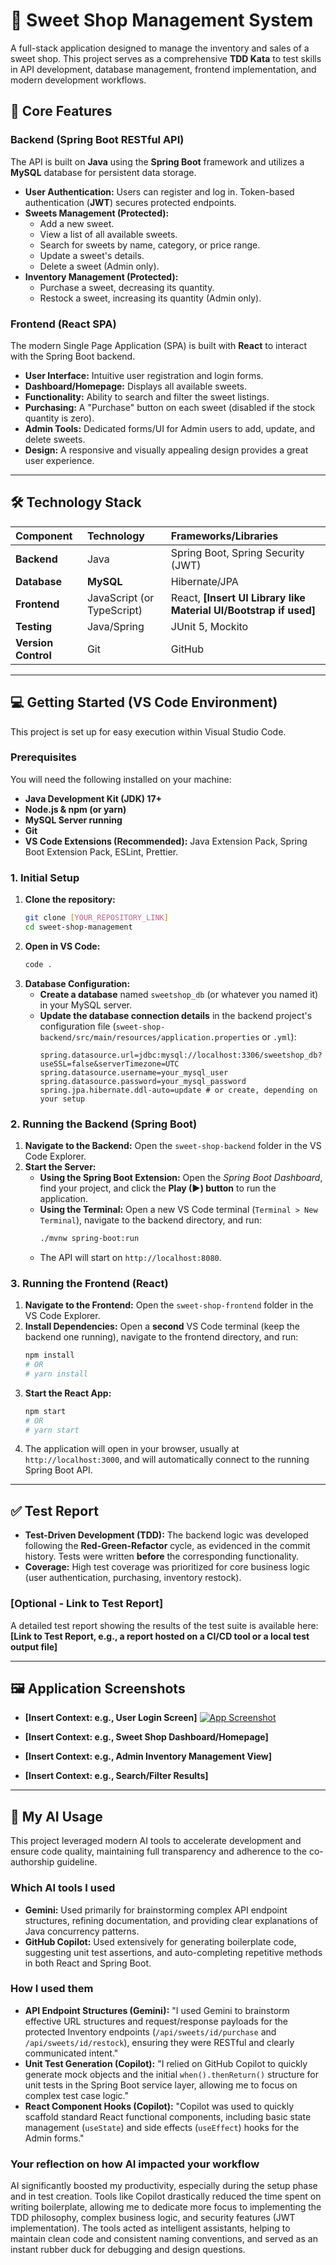 # 🍬 Sweet Shop Management System

A full-stack application designed to manage the inventory and sales of a sweet shop. This project serves as a comprehensive **TDD Kata** to test skills in API development, database management, frontend implementation, and modern development workflows.

## 🚀 Core Features

### Backend (Spring Boot RESTful API)

The API is built on **Java** using the **Spring Boot** framework and utilizes a **MySQL** database for persistent data storage.

* **User Authentication:** Users can register and log in. Token-based authentication (**JWT**) secures protected endpoints.
* **Sweets Management (Protected):**
    * Add a new sweet.
    * View a list of all available sweets.
    * Search for sweets by name, category, or price range.
    * Update a sweet's details.
    * Delete a sweet (Admin only).
* **Inventory Management (Protected):**
    * Purchase a sweet, decreasing its quantity.
    * Restock a sweet, increasing its quantity (Admin only).

### Frontend (React SPA)

The modern Single Page Application (SPA) is built with **React** to interact with the Spring Boot backend.

* **User Interface:** Intuitive user registration and login forms.
* **Dashboard/Homepage:** Displays all available sweets.
* **Functionality:** Ability to search and filter the sweet listings.
* **Purchasing:** A "Purchase" button on each sweet (disabled if the stock quantity is zero).
* **Admin Tools:** Dedicated forms/UI for Admin users to add, update, and delete sweets.
* **Design:** A responsive and visually appealing design provides a great user experience.

***

## 🛠️ Technology Stack

| Component | Technology | Frameworks/Libraries |
| :--- | :--- | :--- |
| **Backend** | Java | Spring Boot, Spring Security (JWT) |
| **Database** | **MySQL** | Hibernate/JPA |
| **Frontend** | JavaScript (or TypeScript) | React, **[Insert UI Library like Material UI/Bootstrap if used]** |
| **Testing** | Java/Spring | JUnit 5, Mockito |
| **Version Control** | Git | GitHub |

***

## 💻 Getting Started (VS Code Environment)

This project is set up for easy execution within Visual Studio Code.

### Prerequisites

You will need the following installed on your machine:

* **Java Development Kit (JDK) 17+**
* **Node.js & npm (or yarn)**
* **MySQL Server running**
* **Git**
* **VS Code Extensions (Recommended):** Java Extension Pack, Spring Boot Extension Pack, ESLint, Prettier.

### 1. Initial Setup

1.  **Clone the repository:**
    ```bash
    git clone [YOUR_REPOSITORY_LINK]
    cd sweet-shop-management
    ```
2.  **Open in VS Code:**
    ```bash
    code .
    ```
3.  **Database Configuration:**
    * **Create a database** named `sweetshop_db` (or whatever you named it) in your MySQL server.
    * **Update the database connection details** in the backend project's configuration file (`sweet-shop-backend/src/main/resources/application.properties` or `.yml`):
        ```properties
        spring.datasource.url=jdbc:mysql://localhost:3306/sweetshop_db?useSSL=false&serverTimezone=UTC
        spring.datasource.username=your_mysql_user
        spring.datasource.password=your_mysql_password
        spring.jpa.hibernate.ddl-auto=update # or create, depending on your setup
        ```

### 2. Running the Backend (Spring Boot)

1.  **Navigate to the Backend:** Open the `sweet-shop-backend` folder in the VS Code Explorer.
2.  **Start the Server:**
    * **Using the Spring Boot Extension:** Open the *Spring Boot Dashboard*, find your project, and click the **Play (▶) button** to run the application.
    * **Using the Terminal:** Open a new VS Code terminal (`Terminal > New Terminal`), navigate to the backend directory, and run:
        ```bash
        ./mvnw spring-boot:run
        ```
    * The API will start on `http://localhost:8080`.

### 3. Running the Frontend (React)

1.  **Navigate to the Frontend:** Open the `sweet-shop-frontend` folder in the VS Code Explorer.
2.  **Install Dependencies:** Open a **second** VS Code terminal (keep the backend one running), navigate to the frontend directory, and run:
    ```bash
    npm install 
    # OR 
    # yarn install
    ```
3.  **Start the React App:**
    ```bash
    npm start 
    # OR 
    # yarn start
    ```
4.  The application will open in your browser, usually at `http://localhost:3000`, and will automatically connect to the running Spring Boot API.

***

## ✅ Test Report

* **Test-Driven Development (TDD):** The backend logic was developed following the **Red-Green-Refactor** cycle, as evidenced in the commit history. Tests were written **before** the corresponding functionality.
* **Coverage:** High test coverage was prioritized for core business logic (user authentication, purchasing, inventory restock).

### **[Optional - Link to Test Report]**

A detailed test report showing the results of the test suite is available here: **[Link to Test Report, e.g., a report hosted on a CI/CD tool or a local test output file]**

***

## 🖼️ Application Screenshots

* **[Insert Context: e.g., User Login Screen]**
 [![App Screenshot](https://github.com/BhartiGangwar/sweet-shop-incubyte/blob/main/Screenshots/demo_1.jpg?raw=true)](https://github.com/BhartiGangwar/sweet-shop-incubyte/blob/main/Screenshots/demo_1.jpg?raw=true)


    
* **[Insert Context: e.g., Sweet Shop Dashboard/Homepage]**
    
* **[Insert Context: e.g., Admin Inventory Management View]**
    
* **[Insert Context: e.g., Search/Filter Results]**
    

***

## 🤖 My AI Usage

This project leveraged modern AI tools to accelerate development and ensure code quality, maintaining full transparency and adherence to the co-authorship guideline.

### Which AI tools I used

* **Gemini:** Used primarily for brainstorming complex API endpoint structures, refining documentation, and providing clear explanations of Java concurrency patterns.
* **GitHub Copilot:** Used extensively for generating boilerplate code, suggesting unit test assertions, and auto-completing repetitive methods in both React and Spring Boot.

### How I used them

* **API Endpoint Structures (Gemini):** "I used Gemini to brainstorm effective URL structures and request/response payloads for the protected Inventory endpoints (`/api/sweets/id/purchase` and `/api/sweets/id/restock`), ensuring they were RESTful and clearly communicated intent."
* **Unit Test Generation (Copilot):** "I relied on GitHub Copilot to quickly generate mock objects and the initial `when().thenReturn()` structure for unit tests in the Spring Boot service layer, allowing me to focus on complex test case logic."
* **React Component Hooks (Copilot):** "Copilot was used to quickly scaffold standard React functional components, including basic state management (`useState`) and side effects (`useEffect`) hooks for the Admin forms."

### Your reflection on how AI impacted your workflow

AI significantly boosted my productivity, especially during the setup phase and in test creation. Tools like Copilot drastically reduced the time spent on writing boilerplate, allowing me to dedicate more focus to implementing the TDD philosophy, complex business logic, and security features (JWT implementation). The tools acted as intelligent assistants, helping to maintain clean code and consistent naming conventions, and served as an instant rubber duck for debugging and design questions.

